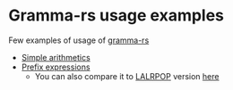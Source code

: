 # Gramma-rs usage examples

Few examples of usage of [gramma-rs](https://github.com/EgorkaZ/gramma-rs)

* [Simple arithmetics](examples/calc/src/grammar.grs)
* [Prefix expressions](examples/prefix-expr/src/grammar/parser.grs)
    * You can also compare it to [LALRPOP](https://github.com/lalrpop/lalrpop) version [here](examples/prefix-expr/src/grammar/parser.lalrpop)
